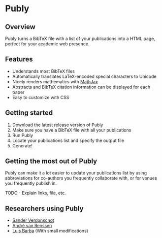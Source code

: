 # Publy

## Overview

Publy turns a BibTeX file with a list of your publications into a HTML page, perfect for your academic web presence.

## Features

 * Understands most BibTeX files
 * Automatically translates LaTeX-encoded special characters to Unicode
 * Nicely renders mathematics with [MathJax](http://www.mathjax.org/)
 * Abstracts and BibTeX citation information can be displayed for each paper
 * Easy to customize with CSS
 
## Getting started

 1. Download the latest release version of Publy
 2. Make sure you have a BibTeX file with all your publications
 3. Run Publy
 4. Locate your publications list and specify the output file
 5. Generate!
 
## Getting the most out of Publy

Publy can make it a lot easier to update your publications list
by using abbreviations for co-authors you frequently collaborate with,
or for venues you frequently publish in.

TODO - Explain links, file, etc.

## Researchers using Publy

 * [Sander Verdonschot](http://cg.scs.carleton.ca/~sander/publications.html)
 * [André van Renssen](http://cg.scs.carleton.ca/~andre/publications.html)
 * [Luis Barba](http://cg.scs.carleton.ca/~lfbarba/publications.html) (With small modifications)